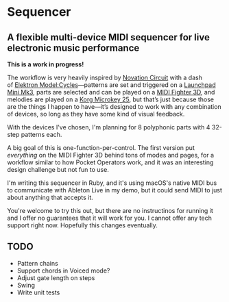 # Sequencer

## A flexible multi-device MIDI sequencer for live electronic music performance

**This is a work in progress!**

The workflow is very heavily inspired by [Novation Circuit](https://novationmusic.com/en/circuit/circuit) with a dash of [Elektron Model:Cycles](https://www.elektron.se/products/modelsamples/)—patterns are set and triggered on a [Launchpad Mini Mk3](https://novationmusic.com/en/launch/launchpad-mini), parts are selected and can be played on a [MIDI Fighter 3D](https://www.midifighter.com/#3D), and melodies are played on a [Korg Microkey 25](https://www.korg.com/us/products/computergear/microkey/), but that’s just because those are the things I happen to have—it’s designed to work with any combination of devices, so long as they have some kind of visual feedback.

With the devices I've chosen, I'm planning for 8 polyphonic parts with 4 32-step patterns each.

A big goal of this is one-function-per-control. The first version put _everything_ on the MIDI Fighter 3D behind tons of modes and pages, for a workflow similar to how Pocket Operators work, and it was an interesting design challenge but not fun to use.

I'm writing this sequencer in Ruby, and it's using macOS's native MIDI bus to communicate with Ableton Live in my demo, but it could send MIDI to just about anything that accepts it.

You're welcome to try this out, but there are no instructinos for running it and I offer no guarantees that it will work for you. I cannot offer any tech support right now. Hopefully this changes eventually.

## TODO

- Pattern chains
- Support chords in Voiced mode?
- Adjust gate length on steps
- Swing
- Write unit tests
